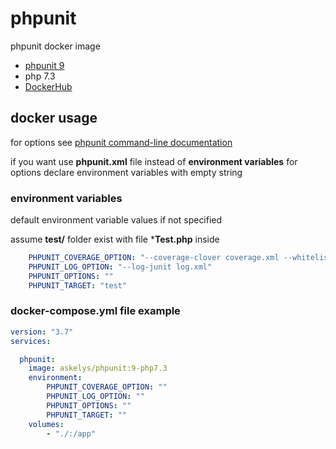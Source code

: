 # phpunit

phpunit docker image

- [phpunit 9](https://phpunit.de/getting-started/phpunit-9.html)
- php 7.3
- [DockerHub](https://hub.docker.com/repository/docker/askelys/phpunit)

## docker usage

for options see [phpunit command-line documentation](https://phpunit.readthedocs.io/en/9.1/textui.html#command-line-options) 


if you want use **phpunit.xml** file instead of **environment variables** for options declare environment variables with empty string

### environment variables

default environment variable values if not specified

assume **test/** folder exist with file ***Test.php** inside

```yaml
    PHPUNIT_COVERAGE_OPTION: "--coverage-clover coverage.xml --whitelist test"
    PHPUNIT_LOG_OPTION: "--log-junit log.xml"
    PHPUNIT_OPTIONS: ""
    PHPUNIT_TARGET: "test"
```

### docker-compose.yml file example
```yaml
version: "3.7"
services:

  phpunit:
    image: askelys/phpunit:9-php7.3
    environment:
        PHPUNIT_COVERAGE_OPTION: ""
        PHPUNIT_LOG_OPTION: ""
        PHPUNIT_OPTIONS: ""
        PHPUNIT_TARGET: ""
    volumes: 
        - "./:/app"
```